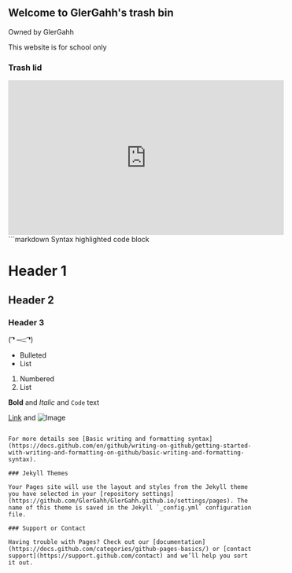 ## Welcome to GlerGahh's trash bin
Owned by GlerGahh

This website is for school only

### Trash lid


<iframe width="560" height="315" src="https://www.youtube.com/embed/JB3INq8n9is" title="YouTube video player" frameborder="0" allow="accelerometer; autoplay; clipboard-write; encrypted-media; gyroscope; picture-in-picture" allowfullscreen></iframe>
```markdown
Syntax highlighted code block

# Header 1
## Header 2
### Header 3

( ͡❛ 𝆒 ͡❛)
- Bulleted
- List

1. Numbered
2. List

**Bold** and _Italic_ and `Code` text

[Link](url) and ![Image](src)
```

For more details see [Basic writing and formatting syntax](https://docs.github.com/en/github/writing-on-github/getting-started-with-writing-and-formatting-on-github/basic-writing-and-formatting-syntax).

### Jekyll Themes

Your Pages site will use the layout and styles from the Jekyll theme you have selected in your [repository settings](https://github.com/GlerGahh/GlerGahh.github.io/settings/pages). The name of this theme is saved in the Jekyll `_config.yml` configuration file.

### Support or Contact

Having trouble with Pages? Check out our [documentation](https://docs.github.com/categories/github-pages-basics/) or [contact support](https://support.github.com/contact) and we’ll help you sort it out.
